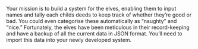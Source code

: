 Your mission is to build a system for the elves, enabling them to input names and tally each childs deeds to keep track of whether they’re good or bad. You could even categorise these automatically as “naughty” and “nice.” Fortunately, the elves have been meticulous in their record-keeping and have a backup of all the current data in JSON format. You’ll need to import this data into your newly developed system.
